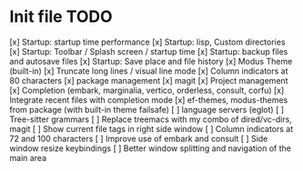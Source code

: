 # Init file TODO

[x] Startup: startup time performance
[x] Startup: lisp, Custom directories
[x] Startup: Toolbar / Splash screen / startup time
[x] Startup: backup files and autosave files
[x] Startup: Save place and file history
[x] Modus Theme (built-in)
[x] Truncate long lines / visual line mode
[x] Column indicators at 80 characters
[x] package management
[x] magit
[x] Project management
[x] Completion (embark, marginalia, vertico, orderless, consult, corfu)
[x] Integrate recent files with completion mode
[x] ef-themes, modus-themes from package (with built-in theme failsafe)
[ ] language servers (eglot)
[ ] Tree-sitter grammars
[ ] Replace treemacs with my combo of dired/vc-dirs, magit
[ ] Show current file tags in right side window
[ ] Column indicators at 72 and 100 characters
[ ] Improve use of embark and consult
[ ] Side window resize keybindings
[ ] Better window splitting and navigation of the main area

